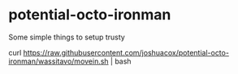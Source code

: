 potential-octo-ironman
======================

Some simple things to setup trusty

curl https://raw.githubusercontent.com/joshuacox/potential-octo-ironman/wassitavo/movein.sh | bash
